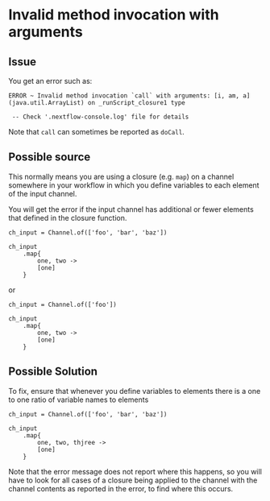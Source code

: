 # Invalid method invocation with arguments

## Issue

You get an error such as:

```nextflow
ERROR ~ Invalid method invocation `call` with arguments: [i, am, a] (java.util.ArrayList) on _runScript_closure1 type

 -- Check '.nextflow-console.log' file for details
```

Note that `call` can sometimes be reported as `doCall`.

## Possible source

This normally means you are using a closure (e.g. `map`) on a channel somewhere in your workflow in which you define variables to each element of the input channel.

You will get the error if the input channel has additional or fewer elements that defined in the closure function.

```nextflow
ch_input = Channel.of(['foo', 'bar', 'baz'])

ch_input
    .map{
        one, two ->
        [one]
    }
```

or

```nextflow
ch_input = Channel.of(['foo'])

ch_input
    .map{
        one, two ->
        [one]
    }
```

## Possible Solution

To fix, ensure that whenever you define variables to elements there is a one to one ratio of variable names to elements

```nextflow
ch_input = Channel.of(['foo', 'bar', 'baz'])

ch_input
    .map{
        one, two, thjree ->
        [one]
    }
````

Note that the error message does not report where this happens, so you will have to look for all cases of a closure being applied to the channel with the channel contents as reported in the error, to find where this occurs.
